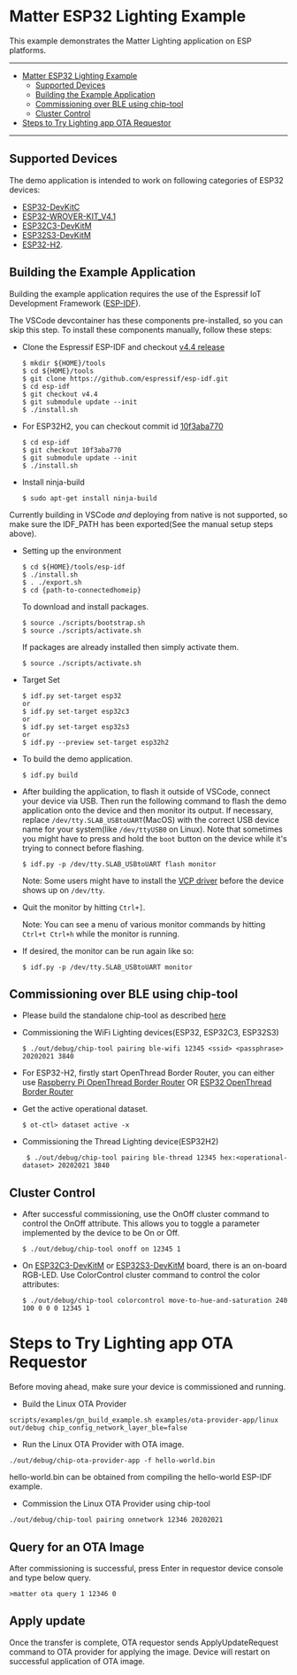 # Matter ESP32 Lighting Example

This example demonstrates the Matter Lighting application on ESP platforms.

---

-   [Matter ESP32 Lighting Example](#matter-esp32-lighting-example)
    -   [Supported Devices](#supported-devices)
    -   [Building the Example Application](#building-the-example-application)
    -   [Commissioning over BLE using chip-tool](#commissioning-over-ble-using-chip-tool)
    -   [Cluster Control](#cluster-control)
-   [Steps to Try Lighting app OTA Requestor](#steps-to-try-lighting-app-ota-requestor)

---

## Supported Devices

The demo application is intended to work on following categories of ESP32
devices:

-   [ESP32-DevKitC](https://www.espressif.com/en/products/hardware/esp32-devkitc/overview)
-   [ESP32-WROVER-KIT_V4.1](https://www.espressif.com/en/products/hardware/esp-wrover-kit/overview)
-   [ESP32C3-DevKitM](https://docs.espressif.com/projects/esp-idf/en/latest/esp32c3/hw-reference/esp32c3/user-guide-devkitm-1.html)
-   [ESP32S3-DevKitM](https://docs.espressif.com/projects/esp-idf/en/latest/esp32s3/hw-reference/esp32s3/user-guide-devkitm-1.html)
-   [ESP32-H2](https://www.espressif.com/en/news/ESP32_H2).

## Building the Example Application

Building the example application requires the use of the Espressif IoT
Development Framework ([ESP-IDF](https://github.com/espressif/esp-idf)).

The VSCode devcontainer has these components pre-installed, so you can skip this
step. To install these components manually, follow these steps:

-   Clone the Espressif ESP-IDF and checkout
    [v4.4 release](https://github.com/espressif/esp-idf/releases/tag/v4.4)

        $ mkdir ${HOME}/tools
        $ cd ${HOME}/tools
        $ git clone https://github.com/espressif/esp-idf.git
        $ cd esp-idf
        $ git checkout v4.4
        $ git submodule update --init
        $ ./install.sh

-   For ESP32H2, you can checkout commit id
    [10f3aba770](https://github.com/espressif/esp-idf/tree/10f3aba770)

        $ cd esp-idf
        $ git checkout 10f3aba770
        $ git submodule update --init
        $ ./install.sh

-   Install ninja-build

        $ sudo apt-get install ninja-build

Currently building in VSCode _and_ deploying from native is not supported, so
make sure the IDF_PATH has been exported(See the manual setup steps above).

-   Setting up the environment

        $ cd ${HOME}/tools/esp-idf
        $ ./install.sh
        $ . ./export.sh
        $ cd {path-to-connectedhomeip}

    To download and install packages.

        $ source ./scripts/bootstrap.sh
        $ source ./scripts/activate.sh

    If packages are already installed then simply activate them.

        $ source ./scripts/activate.sh

-   Target Set

        $ idf.py set-target esp32
        or
        $ idf.py set-target esp32c3
        or
        $ idf.py set-target esp32s3
        or
        $ idf.py --preview set-target esp32h2

-   To build the demo application.

        $ idf.py build

-   After building the application, to flash it outside of VSCode, connect your
    device via USB. Then run the following command to flash the demo application
    onto the device and then monitor its output. If necessary, replace
    `/dev/tty.SLAB_USBtoUART`(MacOS) with the correct USB device name for your
    system(like `/dev/ttyUSB0` on Linux). Note that sometimes you might have to
    press and hold the `boot` button on the device while it's trying to connect
    before flashing.

        $ idf.py -p /dev/tty.SLAB_USBtoUART flash monitor

    Note: Some users might have to install the
    [VCP driver](https://www.silabs.com/products/development-tools/software/usb-to-uart-bridge-vcp-drivers)
    before the device shows up on `/dev/tty`.

-   Quit the monitor by hitting `Ctrl+]`.

    Note: You can see a menu of various monitor commands by hitting
    `Ctrl+t Ctrl+h` while the monitor is running.

-   If desired, the monitor can be run again like so:

        $ idf.py -p /dev/tty.SLAB_USBtoUART monitor

## Commissioning over BLE using chip-tool

-   Please build the standalone chip-tool as described [here](../../chip-tool)
-   Commissioning the WiFi Lighting devices(ESP32, ESP32C3, ESP32S3)

        $ ./out/debug/chip-tool pairing ble-wifi 12345 <ssid> <passphrase> 20202021 3840

-   For ESP32-H2, firstly start OpenThread Border Router, you can either use
    [Raspberry Pi OpenThread Border Router](https://github.com/project-chip/connectedhomeip/blob/master/docs/guides/openthread_border_router_pi.md)
    OR
    [ESP32 OpenThread Border Router](https://github.com/espressif/esp-idf/tree/master/examples/openthread/ot_br)
-   Get the active operational dataset.

        $ ot-ctl> dataset active -x

-   Commissioning the Thread Lighting device(ESP32H2)

         $ ./out/debug/chip-tool pairing ble-thread 12345 hex:<operational-dataset> 20202021 3840

## Cluster Control

-   After successful commissioning, use the OnOff cluster command to control the
    OnOff attribute. This allows you to toggle a parameter implemented by the
    device to be On or Off.

        $ ./out/debug/chip-tool onoff on 12345 1

-   On
    [ESP32C3-DevKitM](https://docs.espressif.com/projects/esp-idf/en/latest/esp32c3/hw-reference/esp32c3/user-guide-devkitm-1.html)
    or
    [ESP32S3-DevKitM](https://docs.espressif.com/projects/esp-idf/en/latest/esp32s3/hw-reference/esp32s3/user-guide-devkitm-1.html)
    board, there is an on-board RGB-LED. Use ColorControl cluster command to
    control the color attributes:

        $ ./out/debug/chip-tool colorcontrol move-to-hue-and-saturation 240 100 0 0 0 12345 1

# Steps to Try Lighting app OTA Requestor

Before moving ahead, make sure your device is commissioned and running.

-   Build the Linux OTA Provider

```
scripts/examples/gn_build_example.sh examples/ota-provider-app/linux out/debug chip_config_network_layer_ble=false
```

-   Run the Linux OTA Provider with OTA image.

```
./out/debug/chip-ota-provider-app -f hello-world.bin
```

hello-world.bin can be obtained from compiling the hello-world ESP-IDF example.

-   Commission the Linux OTA Provider using chip-tool

```
./out/debug/chip-tool pairing onnetwork 12346 20202021
```

## Query for an OTA Image

After commissioning is successful, press Enter in requestor device console and
type below query.

```
>matter ota query 1 12346 0
```

## Apply update

Once the transfer is complete, OTA requestor sends ApplyUpdateRequest command to
OTA provider for applying the image. Device will restart on successful
application of OTA image.
